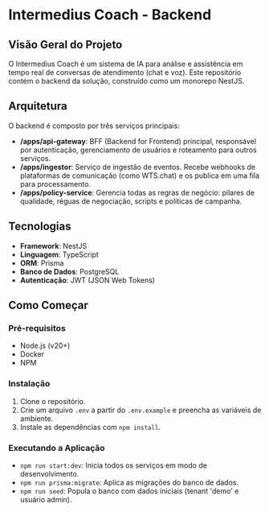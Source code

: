 # Intermedius Coach - Backend

## Visão Geral do Projeto

O Intermedius Coach é um sistema de IA para análise e assistência em tempo real de conversas de atendimento (chat e voz). Este repositório contém o backend da solução, construído como um monorepo NestJS.

## Arquitetura

O backend é composto por três serviços principais:
- **/apps/api-gateway**: BFF (Backend for Frontend) principal, responsável por autenticação, gerenciamento de usuários e roteamento para outros serviços.
- **/apps/ingestor**: Serviço de ingestão de eventos. Recebe webhooks de plataformas de comunicação (como WTS.chat) e os publica em uma fila para processamento.
- **/apps/policy-service**: Gerencia todas as regras de negócio: pilares de qualidade, réguas de negociação, scripts e políticas de campanha.

## Tecnologias
- **Framework**: NestJS
- **Linguagem**: TypeScript
- **ORM**: Prisma
- **Banco de Dados**: PostgreSQL
- **Autenticação**: JWT (JSON Web Tokens)

## Como Começar

### Pré-requisitos
- Node.js (v20+)
- Docker
- NPM

### Instalação
1. Clone o repositório.
2. Crie um arquivo `.env` a partir do `.env.example` e preencha as variáveis de ambiente.
3. Instale as dependências com `npm install`.

### Executando a Aplicação
- `npm run start:dev`: Inicia todos os serviços em modo de desenvolvimento.
- `npm run prisma:migrate`: Aplica as migrações do banco de dados.
- `npm run seed`: Popula o banco com dados iniciais (tenant 'demo' e usuário admin).